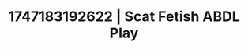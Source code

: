 ---
categories:
- Artistic control
- Intimate rituals
- Gender-fluid lovers
- Non-binary beauty
- Interactive NSFW
image: /assets/images/1747183192622.jpg
layout: post
seo:
  description: Featured content with exclusive Scat Fetish, ABDL Play. HD images available.
  keywords: Scat Fetish, ABDL Play
  og_image: /assets/images/1747183192622.jpg
  schema_type: VisualArtwork
tags:
- ABDL Play
- Scat Fetish
- '#1747183192622'
title: 1747183192622 | Scat Fetish ABDL Play
---